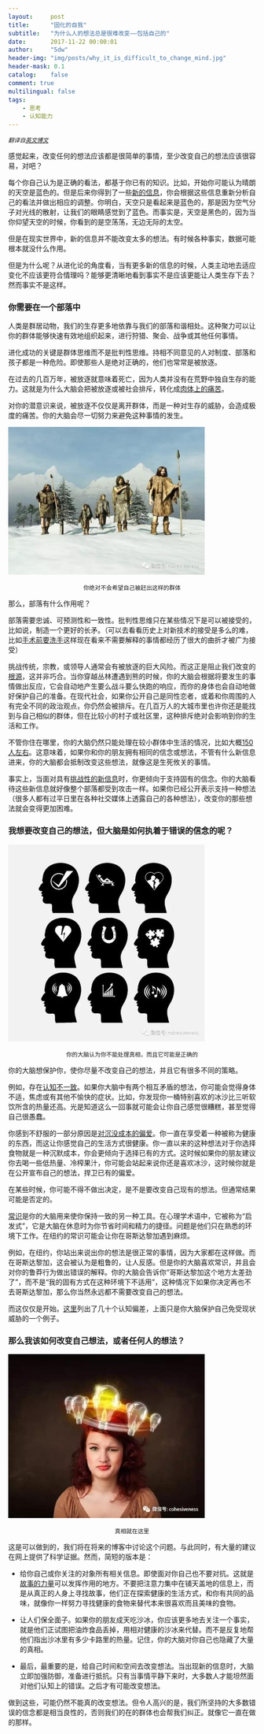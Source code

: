 ```yaml
---
layout:     post
title:      "固化的自我"
subtitle:   "为什么人的想法总是很难改变——包括自己的"
date:       2017-11-22 00:00:01
author:     "5dw"
header-img: "img/posts/why_it_is_difficult_to_change_mind.jpg"
header-mask: 0.1
catalog:    false
comment: true
multilingual: false
tags:
    - 思考
    - 认知能力
---
```


<small>*翻译自[英文博文](http://www.wearechainsaw.com/2017/05/03/hard-change-someones-mind-even/)*</small>

感觉起来，改变任何的想法应该都是很简单的事情，至少改变自己的想法应该很容易，对吧？

每个你自己认为是正确的看法，都基于你已有的知识。比如，开始你可能认为晴朗的天空是蓝色的。但是后来你得到了一些[新的信息](https://spaceplace.nasa.gov/blue-sky/)，你会根据这些信息重新分析自己的看法并做出相应的调整。你明白，天空只是看起来是蓝色的，那是因为空气分子对光线的散射，让我们的眼睛感觉到了蓝色。而事实是，天空是黑色的，因为当你仰望天空的时候，你看到的是空荡荡，无边无际的太空。

但是在现实世界中，新的信息并不能改变太多的想法。有时候各种事实，数据可能根本就没什么作用。

但是为什么呢？从进化论的角度看，当有更多新的信息的时候，人类主动地去适应变化不应该更符合情理吗？能够更清晰地看到事实不是应该更能让人类生存下去？然而事实不是这样。

### 你需要在一个部落中

人类是群居动物，我们的生存更多地依靠与我们的部落和谐相处。这种聚力可以让你的群体能够快速有效地组织起来，进行狩猎、聚会、战争或其他任何事情。

进化成功的关键是群体思维而不是批判性思维。持相不同意见的人对制度、部落和孩子都是一种危险。即使那些人是绝对正确的，他们也常常是被放逐。

在过去的几百万年，被放逐就意味着死亡，因为人类并没有在荒野中独自生存的能力。这就是为什么大脑会把被放逐或被社会排斥，转化成[肉体上的痛苦](http://www.apa.org/monitor/2012/04/rejection.aspx)。

对你的潜意识来说，被放逐不仅仅是离开群体，而是一种对生存的威胁，会造成极度的痛苦。你的大脑会尽一切努力来避免这种事情的发生。

![](/img/posts/why_it_is_difficult_to_change_mind_1.jpg)
<center><small>你绝对不会希望自己被赶出这样的群体</small></center>

那么，部落有什么作用呢？

部落需要忠诚、可预测性和一致性。批判性思维只在某些情况下是可以被接受的，比如说，制造一个更好的长矛。（可以去看看历史上对新技术的接受是多么的难，比如[手术前要洗手](https://en.wikipedia.org/wiki/Ignaz_Semmelweis)这样现在看来不需要解释的事情都经历了很大的曲折才被广为接受）

挑战传统，宗教，或领导人通常会有被放逐的巨大风险。而这正是阻止我们改变的[根源](https://www.nature.com/articles/srep39589)，这并非巧合。当你穿越丛林遭遇到熊的时候，你的大脑会根据将要发生的事情做出反应，它会自动地产生要么战斗要么快跑的响应，而你的身体也会自动地做好保护自己的准备。在现代社会，如果你公开自己是同性恋者，或着和你周围的人有完全不同的政治观点，你仍然会被排斥。在几百万人的大城市里也许你还是能找到与自己相似的群体，但在比较小的村子或社区里，这种排斥绝对会影响到你的生活和工作。

不管你住在哪里，你的大脑仍然只能处理在较小群体中生活的情况，比如大概[150人左右](https://www.theguardian.com/technology/2010/mar/14/my-bright-idea-robin-dunbar)。这意味着，如果你和你的朋友拥有相同的信念或想法，不管有什么新信息进来，你的大脑都会抵制改变这些想法，就像这是生死攸关的事情。

事实上，当面对具有[挑战性的新信息](http://www.newyorker.com/magazine/2017/02/27/why-facts-dont-change-our-minds)时，你更倾向于支持固有的信念。你的大脑看待这些新信息就好像整个部落都受到攻击一样。如果你已经公开表示支持一种想法（很多人都有过平日里在各种社交媒体上透露自己的各种想法），改变你的那些想法就会变得更加困难。

### 我想要改变自己的想法，但大脑是如何执着于错误的信念的呢？ 

![](/img/posts/why_it_is_difficult_to_change_mind_2.jpg)
<center><small>你的大脑认为你不能处理真相，而且它可能是正确的</small></center>

你的大脑想保护你，使你尽量不改变自己的想法，并且它有很多不同的策略。

例如，存在[认知不一致](https://en.wikipedia.org/wiki/Cognitive_dissonance)。如果你大脑中有两个相互矛盾的想法，你可能会觉得身体不适，焦虑或有其他不愉快的症状。比如，你发现你一桶特别喜欢的冰沙比三听软饮所含的热量还高。光是知道这么一回事就可能会让你自己感觉很糟糕，甚至觉得自己很愚蠢。

你感到不舒服的一部分原因是[对沉没成本的偏爱](https://litemind.com/sunk-cost-bias/)。你一直在享受着一种被称为健康的东西，而这让你感觉自己的生活方式很健康。你一直以来的这种想法对于你选择食物就是一种沉默成本，你会更倾向于选择已有的方式。这时候如果你的朋友建议你去喝一些低热量、冷榨果汁，你可能会站起来说你还是喜欢冰沙，这时候你就是在公开宣布自己的想法，捍卫已有的偏爱。

在某些时候，你可能不得不做出决定，是不是要改变自己现有的想法。但通常结果可能是否定的。

[常识](https://en.wikipedia.org/wiki/Heuristics_in_judgment_and_decision-making)是你的大脑用来使你保持一致的另一种工具。在心理学术语中，它被称为“启发式”，它是大脑在休息时为你节省时间和精力的捷径。问题是他们只在熟悉的环境下工作。在纽约的常识可能会让你在哥斯达黎加遇到麻烦。

例如，在纽约，你站出来说出你的想法是很正常的事情，因为大家都在这样做。而在哥斯达黎加，这会被认为是粗鲁的，让人反感。但是你的大脑喜欢常识，并且会对你的鲁莽行为做出错误的解释。你的大脑会告诉你“哥斯达黎加这个地方太差劲了”，而不是“我的固有方式在这种环境下不适用”，这种情况下如果你决定再也不去哥斯达黎加，那么你当然永远都不需要改变自己的想法。

而这仅仅是开始。[这里](https://en.wikipedia.org/wiki/List_of_cognitive_biases)列出了几十个认知偏差，上面只是你大脑保护自己免受现状威胁的一个例子。

### 那么我该如何改变自己想法，或者任何人的想法？

![](/img/posts/why_it_is_difficult_to_change_mind_3.jpg)
<center><small>真相就在这里</small></center>

这是可以做到的，我们将在将来的博客中讨论这个问题。与此同时，有大量的建议在网上提供了科学证据。然而，简短的版本是：

* 给你自己或你关注的对象所有相关信息。即使面对你自己也不要对抗。这就是[故事的力量](http://www.wearechainsaw.com/2016/10/03/the-storytelling-animal/)可以发挥作用的地方。不要把注意力集中在铺天盖地的信息上，而是从真正的人身上寻找故事，他们正在探索健康的生活方式，和你有共同的品味，就像你一样努力寻找健康的食物来替代本来很喜欢而且美味的食物。

* 让人们保全面子。如果你的朋友成天吃沙冰，你应该更多地去关注一个事实，就是他们正试图把油炸食品丢掉，用相对健康的沙冰来代替。而不是反复地帮他们指出沙冰里有多少卡路里的热量。记住，你的大脑对你自己也隐藏了大量的真相。

* 最后，最重要的是，给自己时间和空间去改变想法。当出现新的信息时，大脑立即加强防御，准备进行抵抗。只有当事情平静下来时，大多数人才能坦然面对他们认知上的错误。之后才有可能改变想法。

做到这些，可能仍然不能真的改变想法。但令人高兴的是，我们所坚持的大多数错误的信念都是相当良性的，否则我们的在的群体也会帮我们纠正。就像它一直在做的那样。
